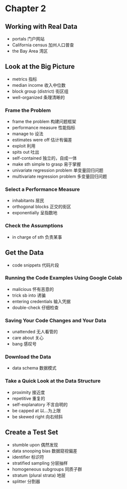 # Chapter 2

## Working with Real Data

- portals 门户网站
- California census 加州人口普查
- the Bay Area 湾区

## Look at the Big Picture

- metrics 指标
- median income 收入中位数
- block group (district) 街区组
- well-organized 条理清晰的

### Frame the Problem

- frame the problem 构建问题框架
- performance measure 性能指标
- manage to 设法
- estimates were off 估计有偏差
- exploit 利用
- spits out 吐出
- self-contained 独立的，自成一体
- make sth simple to grasp 易于掌握
- univariate regression problem 单变量回归问题
- multivariate regression problem 多变量回归问题

### Select a Performance Measure

- inhabitants 居民
- orthogonal blocks 正交的街区
- exponentially 呈指数地

### Check the Assumptions

- in charge of sth 负责某事

## Get the Data

- code snippets 代码片段

### Running the Code Examples Using Google Colab

- malicious 怀有恶意的
- trick sb into 诱骗
- entering credentials 输入凭据
- double-check 仔细检查

### Saving Your Code Changes and Your Data

- unattended 无人看管的
- care about 关心
- bang 感叹号

### Download the Data

- data schema 数据模式

### Take a Quick Look at the Data Structure

- proximity 接近度
- repetitive 重复的
- self-explanatory 不言自明的
- be capped at 以...为上限
- be skewed right 向右倾斜

## Create a Test Set

- stumble upon 偶然发现
- data snooping bias 数据窥视偏差
- identifier 标识符
- stratified sampling 分层抽样
- homogeneous subgroups 同质子群
- stratum (plural strata) 地层
- splitter 分割器
